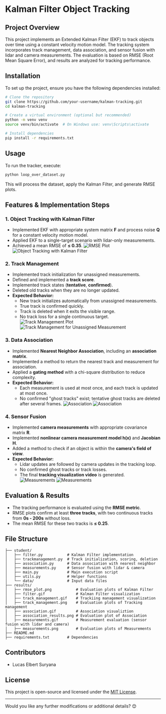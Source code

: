 # **Kalman Filter Object Tracking**

## **Project Overview**
This project implements an Extended Kalman Filter (EKF) to track objects over time using a constant velocity motion model. The tracking system incorporates track management, data association, and sensor fusion with lidar and camera measurements. The evaluation is based on RMSE (Root Mean Square Error), and results are analyzed for tracking performance.

## **Installation**
To set up the project, ensure you have the following dependencies installed:

```bash
# Clone the repository
git clone https://github.com/your-username/kalman-tracking.git
cd kalman-tracking

# Create a virtual environment (optional but recommended)
python -m venv venv
source venv/bin/activate  # On Windows use: venv\Scripts\activate

# Install dependencies
pip install -r requirements.txt
```

## **Usage**
To run the tracker, execute:

```bash
python loop_over_dataset.py
```

This will process the dataset, apply the Kalman Filter, and generate RMSE plots.

## **Features & Implementation Steps**
### **1. Object Tracking with Kalman Filter**  
- Implemented EKF with appropriate system matrix **F** and process noise **Q** for a constant velocity motion model.
- Applied EKF to a single-target scenario with lidar-only measurements.
- Achieved a mean RMSE of **≤ 0.35**.
![RMSE Plot](results/rmse_plot.png)
![Object Tracking with Kalman Filter](results/filter.gif)


### **2. Track Management**  
- Implemented track initialization for unassigned measurements.
- Defined and implemented a **track score**.
- Implemented track states (**tentative**, **confirmed**).
- Deleted old tracks when they are no longer updated.
- **Expected Behavior:**
  - New track initializes automatically from unassigned measurements.
  - True track is confirmed quickly.
  - Track is deleted when it exits the visible range.
  - No track loss for a single continuous target.
![Track Management Plot](results/track_management.png)
![Track Management for Unassigned Measurement](results/track_management.gif)

### **3. Data Association**  
- Implemented **Nearest Neighbor Association**, including an **association matrix**.
- Implemented a method to return the nearest track and measurement for association.
- Applied a **gating method** with a chi-square distribution to reduce complexity.
- **Expected Behavior:**
  - Each measurement is used at most once, and each track is updated at most once.
  - No confirmed "ghost tracks" exist; tentative ghost tracks are deleted after several frames.
![Association](results/association.gif)
![Association](results/association_results.png)

### **4. Sensor Fusion**  
- Implemented **camera measurements** with appropriate covariance matrix **R**.
- Implemented **nonlinear camera measurement model h(x)** and **Jacobian H**.
- Added a method to check if an object is within the **camera's field of view**.
- **Expected Behavior:**
  - Lidar updates are followed by camera updates in the tracking loop.
  - No confirmed ghost tracks or track losses.
  - The final **tracking visualization video** is generated.
![Measurements](results/measurements.gif)
![Measurements](results/measurements.png)

## **Evaluation & Results**
- The tracking performance is evaluated using the **RMSE metric**.
- RMSE plots confirm at least **three tracks**, with two continuous tracks from **0s - 200s** without loss.
- The mean RMSE for these two tracks is **≤ 0.25**.

## **File Structure**
```
├── student/
│   ├── filter.py           # Kalman Filter implementation
│   ├── trackmanagement.py  # Track initialization, scoring, deletion
│   ├── association.py      # Data association with nearest neighbor
│   ├── measurements.py     # Sensor fusion with lidar & camera
│   ├── main.py             # Main execution script
│   ├── utils.py            # Helper functions
│   └── data/               # Input data files
├── results/
│   ├── rmse_plot.png           # Evaluation plots of Kalman Filter
│   ├── filter.gif              # Kalman Filter visualization
│   ├── track_management.gif    # Trackiing management visualization 
│   ├── track_management.png    # Evaluation plots of Tracking management
│   ├── association.gif         # Association visualiztion
│   ├── association_results.png # Evaluation plot of Association
│   ├── measurements.gif        # Measurement evaluation (sensor fusion with lidar and camera)
│   ├── measurements.png        # Evaluation plots of Measurements
├── README.md
├── requirements.txt        # Dependencies
```

## **Contributors**
- Lucas Elbert Suryana

## **License**
This project is open-source and licensed under the [MIT License](LICENSE).

---

Would you like any further modifications or additional details? 😊
